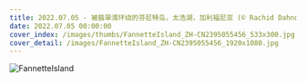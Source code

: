 ```yaml
---
title: 2022.07.05 - 被翡翠湾环绕的芬尼特岛，太浩湖，加利福尼亚 (© Rachid Dahnoun/Tandem Stills + Motion)
date: 2022.07.05 00:00:00
cover_index: /images/thumbs/FannetteIsland_ZH-CN2395055456_533x300.jpg
cover_detail: /images/FannetteIsland_ZH-CN2395055456_1920x1080.jpg
---
```


![FannetteIsland](/images/FannetteIsland_ZH-CN2395055456_1920x1080.jpg)
